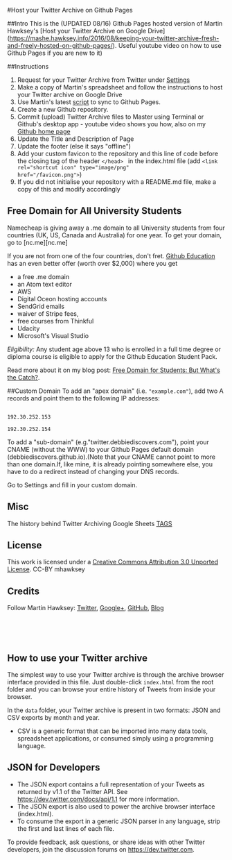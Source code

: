 #Host your Twitter Archive on Github Pages


##Intro
This is the (UPDATED 08/16) Github Pages hosted version of Martin Hawksey's [Host your Twitter Archive on Google Drive]  (https://mashe.hawksey.info/2016/08/keeping-your-twitter-archive-fresh-and-freely-hosted-on-github-pages/). Useful youtube video on how to use Github Pages if you are new to it)  

##Instructions
1. Request for your Twitter Archive from Twitter under [Settings](https://twitter.com/settings/account#tweet_export)
2. Make a copy of Martin's spreadsheet and follow the instructions to host your Twitter archive on Google Drive
3. Use Martin's latest [script](https://script.google.com/macros/s/AKfycbzbBwpWfqL4VMy9DYmaEaqZucGlXK6yKKEZWFqPzG6o0AKC2OjR/exec) to sync to Github Pages.
4. Create a new Github repository.
5. Commit (upload) Twitter Archive files to Master using Terminal or Github's desktop app - youtube video shows you how, also on my [Github home page](https://debbiediscovers.github.io)
6. Update the Title and Description of Page 
7. Update the footer (else it says "offline")
7. Add your custom favicon to the repository and this line of code before the closing tag of the header <code>&lt;/head&gt; </code> in the index.html file (add <code>&lt;link rel="shortcut icon" type="image/png" href="/favicon.png"&gt;</code>)
8. If you did not initialise your repository with a README.md file, make a copy of this and modify accordingly

## Free Domain for All University Students
Namecheap is giving away a .me domain to all University students from four countries (UK, US, Canada and Australia) for one year. To get your domain, go to [nc.me][nc.me]

If you are not from one of the four countries, don't fret. [Github Education](https://education.github.com/pack) has an even better offer (worth over $2,000) where you get
- a free .me domain
- an Atom text editor
- AWS
- Digital Oceon hosting accounts
- SendGrid emails
- waiver of Stripe fees, 
- free courses from Thinkful 
- Udacity
- Microsoft's Visual Studio

*Eligibility:* Any student age above 13 who is enrolled in a full time degree or diploma course is eligible to apply for the Github Education Student Pack. 

Read more about it on my blog post: [Free Domain for Students: But What's the Catch?](http://debbiediscovers.com/blog/free-domain-for-students/). 

##Custom Domain
To add an "apex domain" (i.e. <code>"example.com"</code>), add two A records and point them to the following IP addresses:
<pre><code>
192.30.252.153<br>
192.30.252.154
</code></pre>

To add a "sub-domain" (e.g."twitter.debbiediscovers.com"), point your CNAME (without the WWW) to your Github Pages default domain (debbiediscovers.github.io).(Note that your CNAME cannot point to more than one domain.If, like mine, it is already pointing somewhere else, you have to do a redirect instead of changing your DNS records. 

Go to Settings and fill in your custom domain.


## Misc 

The history behind Twitter Archiving Google Sheets [TAGS](https://mashe.hawksey.info/2016/05/twitter-archive-google-sheets-tags-just-got-a-bit-easier-with-an-easy-setup/)

## License

This work is licensed under a [Creative Commons Attribution 3.0 Unported License](https://creativecommons.org/licenses/by/3.0/). CC-BY mhawksey


## Credits

Follow Martin Hawksey: [Twitter](https://twitter.com/mhawksey), [Google+](https://plus.google.com/u/0/+MartinHawksey), [GitHub](https://github.com/mhawksey), [Blog](https://mashe.hawksey.info/)


<br>
<br>
<br>

## How to use your Twitter archive

The simplest way to use your Twitter archive is through the archive browser interface provided in this file. Just double-click `index.html` from the root folder and you can browse your entire history of Tweets from inside your browser.

In the `data` folder, your Twitter archive is present in two formats: JSON and CSV exports by month and year.

* CSV is a generic format that can be imported into many data tools, spreadsheet applications, or consumed simply using a programming language.

## JSON for Developers

* The JSON export contains a full representation of your Tweets as returned by v1.1 of the Twitter API. See https://dev.twitter.com/docs/api/1.1 for more information.
* The JSON export is also used to power the archive browser interface (index.html).
* To consume the export in a generic JSON parser in any language, strip the first and last lines of each file.

To provide feedback, ask questions, or share ideas with other Twitter developers, join the discussion forums on https://dev.twitter.com.
